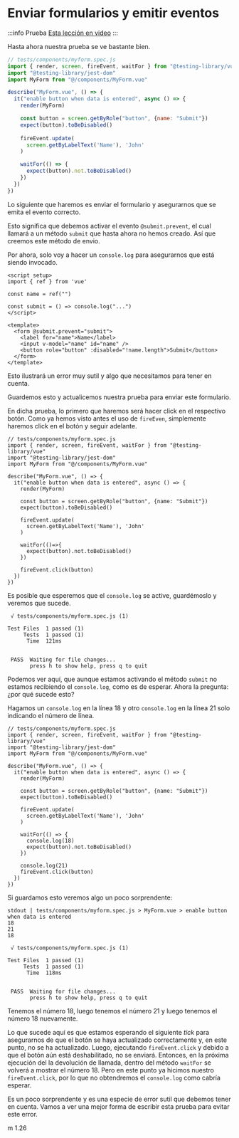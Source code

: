 # Enviar formularios y emitir eventos

:::info Prueba
[Esta lección en video](https://www.youtube.com/watch?v=Iye52prfleQ&list=PLC2LZCNWKL9YdD4Z4V6guveajQoKN8rui&index=7)
:::

Hasta ahora nuestra prueba se ve bastante bien.

```js
// tests/components/myform.spec.js
import { render, screen, fireEvent, waitFor } from "@testing-library/vue"
import "@testing-library/jest-dom"
import MyForm from "@/components/MyForm.vue"

describe("MyForm.vue", () => {
  it("enable button when data is entered", async () => {    
    render(MyForm)

    const button = screen.getByRole("button", {name: "Submit"})
    expect(button).toBeDisabled()
    
    fireEvent.update(
      screen.getByLabelText('Name'), 'John'
    )

    waitFor(() => {      
      expect(button).not.toBeDisabled()
    })
  })
})
```
Lo siguiente que haremos es enviar el formulario y asegurarnos que se emita el evento correcto.

Esto significa que debemos activar el evento `@submit.prevent`, el cual llamará a un método `submit` que hasta ahora no hemos creado. Así que creemos este método de envio.

Por ahora, solo voy a hacer un `console.log` para asegurarnos que está siendo invocado.

```vue{6}
<script setup>
import { ref } from 'vue'

const name = ref("")

const submit = () => console.log("...")
</script>

<template>
  <form @submit.prevent="submit">
    <label for="name">Name</label>
    <input v-model="name" id="name" />
    <button role="button" :disabled="!name.length">Submit</button>
  </form>  
</template>
```

Esto ilustrará un error muy sutil y algo que necesitamos para tener en cuenta.

Guardemos esto y actualicemos nuestra prueba para enviar este formulario.

En dicha prueba, lo primero que haremos será hacer click en el respectivo botón. Como ya hemos visto antes el uso de `fireEven`, simplemente haremos click en el botón y seguir adelante.

```js{22}
// tests/components/myform.spec.js
import { render, screen, fireEvent, waitFor } from "@testing-library/vue"
import "@testing-library/jest-dom"
import MyForm from "@/components/MyForm.vue"

describe("MyForm.vue", () => {
  it("enable button when data is entered", async () => {    
    render(MyForm)

    const button = screen.getByRole("button", {name: "Submit"})
    expect(button).toBeDisabled()
    
    fireEvent.update(
      screen.getByLabelText('Name'), 'John'
    )

    waitFor(()=>{      
      expect(button).not.toBeDisabled()
    })
    
    fireEvent.click(button)
  })
})
```
Es posible que esperemos que el `console.log` se active, guardémoslo y veremos que sucede.

```
 √ tests/components/myform.spec.js (1)

Test Files  1 passed (1)
     Tests  1 passed (1)
      Time  121ms


 PASS  Waiting for file changes...
       press h to show help, press q to quit
```

Podemos ver aquí, que aunque estamos activando el método `submit` no estamos recibiendo el `console.log`, como es de esperar. Ahora la pregunta: ¿por qué sucede esto?

Hagamos un `console.log` en la línea 18 y otro `console.log` en la línea 21 solo indicando el número de línea.

```js{19,23}
// tests/components/myform.spec.js
import { render, screen, fireEvent, waitFor } from "@testing-library/vue"
import "@testing-library/jest-dom"
import MyForm from "@/components/MyForm.vue"

describe("MyForm.vue", () => {
  it("enable button when data is entered", async () => {    
    render(MyForm)

    const button = screen.getByRole("button", {name: "Submit"})
    expect(button).toBeDisabled()
    
    fireEvent.update(
      screen.getByLabelText('Name'), 'John'
    )

    waitFor(() => {
      console.log(18)    
      expect(button).not.toBeDisabled()
    })

    console.log(21)    
    fireEvent.click(button)
  })
})
```

Si guardamos esto veremos algo un poco sorprendente:

```
stdout | tests/components/myform.spec.js > MyForm.vue > enable button when data is entered
18
21
18

 √ tests/components/myform.spec.js (1)

Test Files  1 passed (1)
     Tests  1 passed (1)
      Time  118ms


 PASS  Waiting for file changes...
       press h to show help, press q to quit
```

Tenemos el número 18, luego tenemos el número 21 y luego tenemos el número 18 nuevamente.

Lo que sucede aquí es que estamos esperando el siguiente _tick_ para asegurarnos de que el botón se haya actualizado correctamente y, en este punto, no se ha actualizado. Luego, ejecutando `fireEvent.click` y debido a que el botón aún está deshabilitado, no se enviará. Entonces, en la próxima ejecución del la devolución de llamada, dentro del método `waitFor` se volverá a mostrar el número 18. Pero en este punto ya hicimos nuestro `fireEvent.click`, por lo que no obtendremos el `console.log` como cabría esperar.

Es un poco sorprendente y es una especie de error sutil que debemos tener en cuenta. Vamos a ver una mejor forma de escribir esta prueba para evitar este error.

m 1.26

